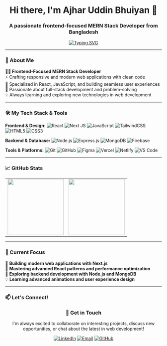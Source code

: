 <div align="center">

<h1>Hi there, I'm Ajhar Uddin Bhuiyan 👋</h1>
<h3>A passionate frontend-focused MERN Stack Developer from Bangladesh</h3>
<p>
  <a href="https://github.com/bhrifat619">
    <img src="https://readme-typing-svg.herokuapp.com?font=Fira+Code&pause=1000&color=36BCF7&center=true&vCenter=true&width=435&lines=Crafting+beautiful+user+experiences;Clean+code+enthusiast;MERN+Stack+Developer;React+%7C+Tailwind+%7C+Node.js" alt="Typing SVG" />
  </a>
</p>

</div>

---

### 💫 About Me

<p align="left">
  <strong>👨‍💻 Frontend-Focused MERN Stack Developer</strong><br>
  ⚡ Crafting responsive and modern web applications with clean code<br>
  🌱 Specialized in React, JavaScript, and building seamless user experiences<br>
  🚀 Passionate about full-stack development and problem-solving<br>
  💡 Always learning and exploring new technologies in web development
</p>

---

### 🛠️ My Tech Stack & Tools

**Frontend & Design:**
![React](https://img.shields.io/badge/React-20232A?style=for-the-badge&logo=react&logoColor=61DAFB)
![Next JS](https://img.shields.io/badge/Next-black?style=for-the-badge&logo=next.js&logoColor=white)
![JavaScript](https://img.shields.io/badge/JavaScript-F7DF1E?style=for-the-badge&logo=javascript&logoColor=black)
![TailwindCSS](https://img.shields.io/badge/Tailwind_CSS-38B2AC?style=for-the-badge&logo=tailwind-css&logoColor=white)
![HTML5](https://img.shields.io/badge/HTML5-E34F26?style=for-the-badge&logo=html5&logoColor=white)
![CSS3](https://img.shields.io/badge/CSS3-1572B6?style=for-the-badge&logo=css3&logoColor=white)

**Backend & Database:**
![Node.js](https://img.shields.io/badge/Node.js-339933?style=for-the-badge&logo=nodedotjs&logoColor=white)
![Express.js](https://img.shields.io/badge/Express.js-000000?style=for-the-badge&logo=express&logoColor=white)
![MongoDB](https://img.shields.io/badge/MongoDB-47A248?style=for-the-badge&logo=mongodb&logoColor=white)
![Firebase](https://img.shields.io/badge/Firebase-FFCA28?style=for-the-badge&logo=firebase&logoColor=black)

**Tools & Platforms:**
![Git](https://img.shields.io/badge/Git-F05032?style=for-the-badge&logo=git&logoColor=white)
![GitHub](https://img.shields.io/badge/GitHub-181717?style=for-the-badge&logo=github&logoColor=white)
![Figma](https://img.shields.io/badge/Figma-F24E1E?style=for-the-badge&logo=figma&logoColor=white)
![Vercel](https://img.shields.io/badge/Vercel-000000?style=for-the-badge&logo=vercel&logoColor=white)
![Netlify](https://img.shields.io/badge/Netlify-00C7B7?style=for-the-badge&logo=netlify&logoColor=white)
![VS Code](https://img.shields.io/badge/VS_Code-007ACC?style=for-the-badge&logo=visual-studio-code&logoColor=white)

---

### 📈 GitHub Stats

<div align="center">
  
<table>
  <tr>
    <td align="center">
     <a href="https://github.com/bhrifat619">
    <img height="180em" src="https://github-readme-stats.vercel.app/api?username=bhrifat619&show_icons=true&theme=radical&hide_border=true&count_private=true" />
    </td>
    <td align="center">
      <a href="https://github.com/bhrifat619">
        <img height="180em" src="https://github-readme-stats.vercel.app/api/top-langs/?username=bhrifat619&layout=compact&theme=radical&hide_border=true&langs_count=8" />
      </a>
    </td>
  </tr>
</table>

</div>

---

### 🔄 Current Focus

<div align="left">

🚀 **Building modern web applications with Next.js**  
🎯 **Mastering advanced React patterns and performance optimization**  
🌱 **Exploring backend development with Node.js and MongoDB**  
💡 **Learning advanced animations and user experience design**

</div>

---

### 📫 Let's Connect!

<div align="center">

### 💬 Get in Touch

I'm always excited to collaborate on interesting projects, discuss new opportunities, or chat about the latest in web development!

</div>

<div align="center">

[![LinkedIn](https://img.shields.io/badge/LinkedIn-0077B5?style=for-the-badge&logo=linkedin&logoColor=white)](https://linkedin.com/in/ajharuddinbhuiyan/)
[![Email](https://img.shields.io/badge/Email-D14836?style=for-the-badge&logo=gmail&logoColor=white)](mailto:bhuiyanrifat619@gmail.com)
[![GitHub](https://img.shields.io/badge/GitHub-181717?style=for-the-badge&logo=github&logoColor=white)](https://github.com/bhrifat619)
</div>
